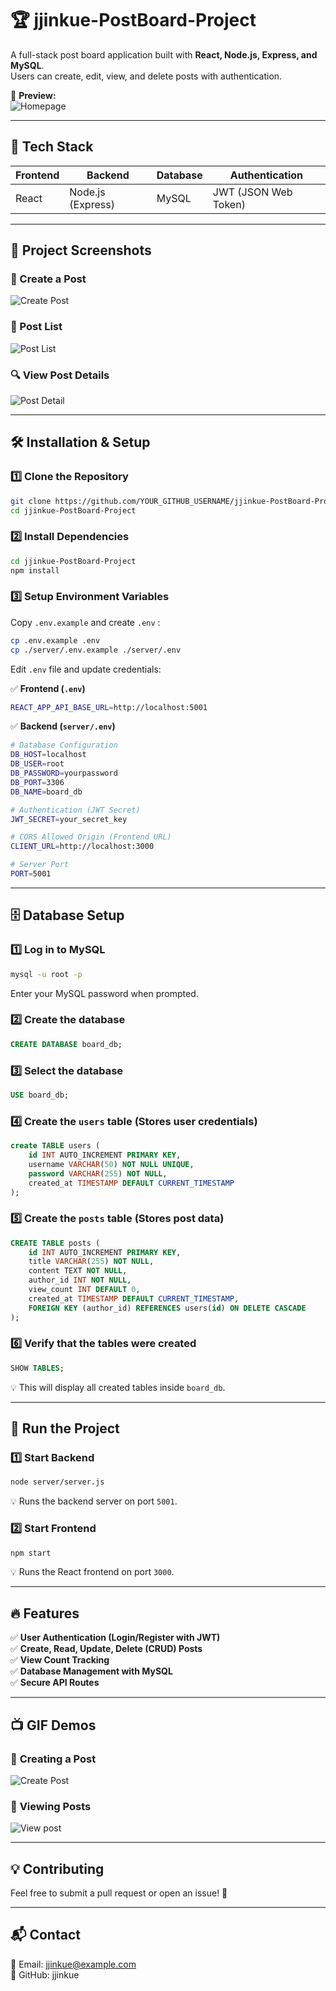 # 🏆 jjinkue-PostBoard-Project

A full-stack post board application built with **React, Node.js, Express, and MySQL**.  
Users can create, edit, view, and delete posts with authentication.  

📸 **Preview:**  
![Homepage](./assets/homepage.jpg)

---

## 🚀 **Tech Stack**

| Frontend | Backend | Database | Authentication |
|----------|---------|----------|---------------|
| React | Node.js (Express) | MySQL | JWT (JSON Web Token) |

---

## 📸 **Project Screenshots**
### **📝 Create a Post**
![Create Post](./assets/create-post.jpg)  

### **📄 Post List**
![Post List](./assets/post-list.jpg)  

### **🔍 View Post Details**
![Post Detail](./assets/post-detail.jpg)  

---

## 🛠 **Installation & Setup**
### **1️⃣ Clone the Repository**
```sh
git clone https://github.com/YOUR_GITHUB_USERNAME/jjinkue-PostBoard-Project.git
cd jjinkue-PostBoard-Project
```

### **2️⃣ Install Dependencies**
```sh
cd jjinkue-PostBoard-Project
npm install
```

### **3️⃣ Setup Environment Variables**

Copy `.env.example` and create `.env` :

```sh
cp .env.example .env
cp ./server/.env.example ./server/.env
```

Edit ``.env`` file and update credentials:

✅ **Frontend (`.env`)**

```sh
REACT_APP_API_BASE_URL=http://localhost:5001
```

✅ **Backend (`server/.env`)**
```sh
# Database Configuration
DB_HOST=localhost
DB_USER=root
DB_PASSWORD=yourpassword
DB_PORT=3306
DB_NAME=board_db

# Authentication (JWT Secret)
JWT_SECRET=your_secret_key

# CORS Allowed Origin (Frontend URL)
CLIENT_URL=http://localhost:3000

# Server Port
PORT=5001
```

---

## 🗄 **Database Setup**
### **1️⃣ Log in to MySQL**

```sh
mysql -u root -p
```

Enter your MySQL password when prompted.

### **2️⃣ Create the database**

```sql
CREATE DATABASE board_db;
```

### **3️⃣ Select the database**

```sql
USE board_db;
```

### **4️⃣ Create the `users` table (Stores user credentials)**

```sql
create TABLE users (
    id INT AUTO_INCREMENT PRIMARY KEY, 
    username VARCHAR(50) NOT NULL UNIQUE,  
    password VARCHAR(255) NOT NULL, 
    created_at TIMESTAMP DEFAULT CURRENT_TIMESTAMP
); 
```

### **5️⃣ Create the `posts` table (Stores post data)**

```sql
CREATE TABLE posts (
    id INT AUTO_INCREMENT PRIMARY KEY, 
    title VARCHAR(255) NOT NULL, 
    content TEXT NOT NULL, 
    author_id INT NOT NULL, 
    view_count INT DEFAULT 0, 
    created_at TIMESTAMP DEFAULT CURRENT_TIMESTAMP, 
    FOREIGN KEY (author_id) REFERENCES users(id) ON DELETE CASCADE 
); 
```

### **6️⃣ Verify that the tables were created**

```sql
SHOW TABLES;
```

💡 This will display all created tables inside `board_db`.

---

## 🚀 **Run the Project**

### **1️⃣ Start Backend**

```sh
node server/server.js
```
💡 Runs the backend server on port `5001`.

### **2️⃣ Start Frontend**

```sh
npm start
```
💡 Runs the React frontend on port `3000`.

---

## 🔥 **Features**

✅ **User Authentication (Login/Register with JWT)**  
✅ **Create, Read, Update, Delete (CRUD) Posts**  
✅ **View Count Tracking**  
✅ **Database Management with MySQL**  
✅ **Secure API Routes**  

---

## 📺  **GIF Demos**

### 📝 **Creating a Post**
![Create Post](./assets/create-post.gif)  

### 📄 **Viewing Posts**
![View post](./assets/view-post.gif)  

---

## 💡  **Contributing**

Feel free to submit a pull request or open an issue! 🚀  

---

## 📬  **Contact**
📧 Email: jjinkue@example.com   
🐙 GitHub: jjinkue
